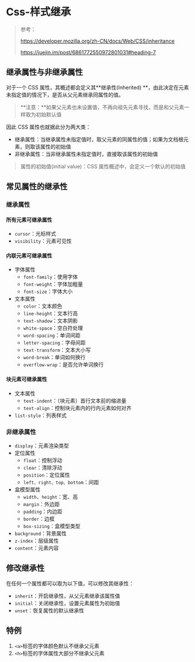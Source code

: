 # Css-样式继承

> 参考：
>
> https://developer.mozilla.org/zh-CN/docs/Web/CSS/inheritance
>
> https://juejin.im/post/6861772550972801031#heading-7

## 继承属性与非继承属性

对于一个 CSS 属性，其概述都会定义其**继承性(Inherited) **，由此决定在元素未指定值的情况下，是否从父元素继承同属性的值。

> **注意：**如果父元素也未设置值，不再向祖先元素寻找，而是和父元素一样取为初始默认值

因此 CSS 属性也就据此分为两大类：

+ 继承属性：当继承属性未指定值时，取父元素的同属性的值；如果为文档根元素，则取该属性的初始值
+ 非继承属性：当非继承属性未指定值时，直接取该属性的初始值

> 属性的初始值(initial value)：CSS 属性概述中，会定义一个默认的初始值

## 常见属性的继承性

### 继承属性

#### 所有元素可继承属性

+ `cursor`：光标样式
+ `visibility`：元素可见性

#### 内联元素可继承属性

+ 字体属性
  + `font-family`：使用字体
  + `font-weight`：字体加粗量
  + `font-size`：字体大小
+ 文本属性
  + `color`：文本颜色
  + `line-height`：文本行高
  + `text-shadow`：文本阴影
  + `white-space`：空白符处理
  + `word-spacing`：单词间距
  + `letter-spacing`：字母间距
  + `text-transform`：文本大小写
  + `word-break`：单词如何换行
  + `overflow-wrap`：是否允许单词换行

#### 块元素可继承属性

+ 文本属性
  + `text-indent`：（块元素）首行文本前的缩进量
  + `text-align`：控制块元素内的行内元素如何对齐
+ `list-style`：列表样式

### 非继承属性

+ `display`：元素渲染类型
+ 定位属性
  + `float`：控制浮动
  + `clear`：清除浮动
  + `position`：定位属性
  + `left、right、top、bottom`：间距
+ 盒模型属性
  + `width`、`height`：宽、高
  + `margin`：外边距
  + `padding`：内边距
  + `border`：边框
  + `box-sizing`：盒模型类型
+ `background`：背景属性
+ `z-index`：层级属性
+ `content`：元素内容

## 修改继承性

在任何一个属性都可以取为以下值，可以修改其继承性：

+ `inherit`：开启继承性，从父元素继承该属性值
+ `initial`：关闭继承性，设置元素属性为初始值
+ `unset`：恢复属性的默认继承性

## 特例

1. `<a>`标签的字体颜色默认不继承父元素
2. `<h>`标签的字体属性大部分不继承父元素
